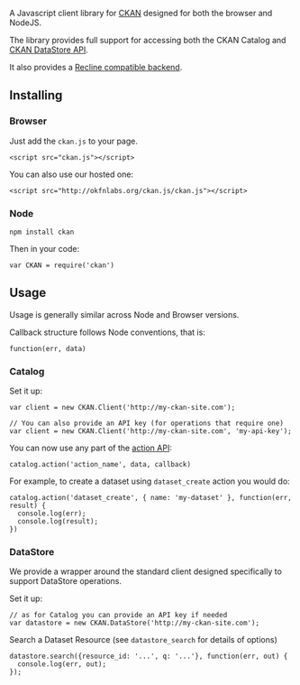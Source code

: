 A Javascript client library for [CKAN][] designed for both the browser and
NodeJS.

The library provides full support for accessing both the CKAN Catalog and [CKAN
DataStore API][ckan-api].

It also provides a [Recline compatible backend][recline-backend].

[CKAN]: http://ckan.org/
[ckan-api]: http://docs.ckan.org/en/latest/datastore-api.html
[recline-backend]: http://reclinejs.com/docs/backends.html
[Recline]: http://reclinejs.com/

## Installing

### Browser

Just add the `ckan.js` to your page.

```
<script src="ckan.js"></script>
```

You can also use our hosted one:

```
<script src="http://okfnlabs.org/ckan.js/ckan.js"></script>
```

### Node

```
npm install ckan
```

Then in your code:

```
var CKAN = require('ckan')
```


## Usage

Usage is generally similar across Node and Browser versions.

Callback structure follows Node conventions, that is:

`function(err, data)`

### Catalog

Set it up:

```
var client = new CKAN.Client('http://my-ckan-site.com');

// You can also provide an API key (for operations that require one)
var client = new CKAN.Client('http://my-ckan-site.com', 'my-api-key');
```

You can now use any part of the [action API][]:

[action API]: http://docs.ckan.org/en/latest/api/index.html

```
catalog.action('action_name', data, callback)
```

For example, to create a dataset using `dataset_create` action you would do:

```
catalog.action('dataset_create', { name: 'my-dataset' }, function(err, result) {
  console.log(err);
  console.log(result);
})
```

### DataStore

We provide a wrapper around the standard client designed specifically to support DataStore operations.

Set it up:

```
// as for Catalog you can provide an API key if needed
var datastore = new CKAN.DataStore('http://my-ckan-site.com');
```

Search a Dataset Resource (see `datastore_search` for details of options)

```
datastore.search({resource_id: '...', q: '...'}, function(err, out) {
  console.log(err, out);
});
```

